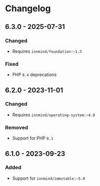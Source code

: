 # Changelog

## 6.3.0 - 2025-07-31

### Changed

- Requires `innmind/foundation:~1.3`

### Fixed

- PHP `8.4` deprecations

## 6.2.0 - 2023-11-01

### Changed

- Requires `innmind/operating-system:~4.0`

### Removed

- Support for PHP `8.1`

## 6.1.0 - 2023-09-23

### Added

- Support for `innmind/immutable:~5.0`
